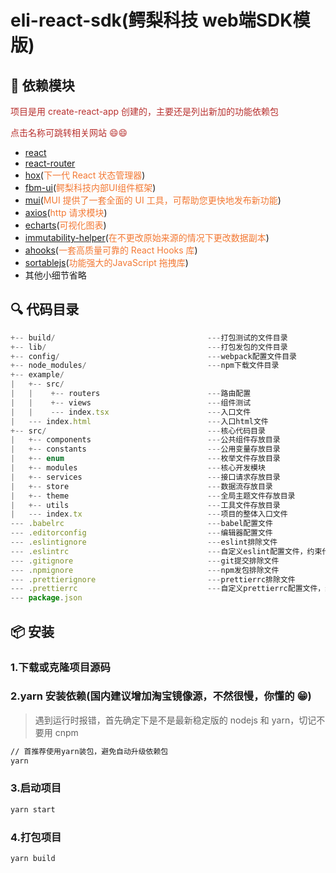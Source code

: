 # eli-react-sdk(鳄梨科技 web端SDK模版)

## :pushpin: 依赖模块

<span style="color: rgb(184,49,47);">项目是用 create-react-app 创建的，主要还是列出新加的功能依赖包</span>

<span style="color: rgb(184,49,47);">点击名称可跳转相关网站 😄😄</span>

-   [react](https://facebook.github.io/react/)
-   [react-router](https://github.com/remix-run/react-router/)
-   [hox](https://github.com/umijs/hox/)(<span style="color: rgb(243,121,52);">下一代 React 状态管理器</span>)
-   [fbm-ui](https://avocadotechopen.github.io/fbm-ui/)(<span style="color: rgb(243,121,52);">鳄梨科技内部UI组件框架</span>)
-   [mui](https://avocadotechopen.github.io/fbm-ui/)(<span style="color: rgb(243,121,52);">MUI 提供了一套全面的 UI 工具，可帮助您更快地发布新功能</span>)
-   [axios](https://github.com/mzabriskie/axios)(<span style="color: rgb(243,121,52);">http 请求模块</span>)
-   [echarts](https://echarts.apache.org/zh/index.html)(<span style="color: rgb(243,121,52);">可视化图表</span>)
-   [immutability-helper](https://github.com/kolodny/immutability-helper)(<span style="color: rgb(243,121,52);">在不更改原始来源的情况下更改数据副本</span>)
-   [ahooks](https://ahooks.js.org/zh-CN)(<span style="color: rgb(243,121,52);">一套高质量可靠的 React Hooks 库</span>)
-   [sortablejs](http://www.sortablejs.com/)(<span style="color: rgb(243,121,52);">功能强大的JavaScript 拖拽库</span>)
-   其他小细节省略

## :mag: 代码目录

```js
+-- build/                                  ---打包测试的文件目录
+-- lib/                                    ---打包发包的文件目录
+-- config/                                 ---webpack配置文件目录
+-- node_modules/                           ---npm下载文件目录
+-- example/
|   +-- src/
|   |    +-- routers                        ---路由配置
|   |    +-- views                          ---组件测试
|   |    --- index.tsx                      ---入口文件
|   --- index.html                          ---入口html文件
+-- src/                                    ---核心代码目录
|   +-- components                          ---公共组件存放目录
|   +-- constants                           ---公用变量存放目录
|   +-- enum                                ---枚举文件存放目录
|   +-- modules                             ---核心开发模块
|   +-- services                            ---接口请求存放目录
|   +-- store                               ---数据流存放目录
|   +-- theme                               ---全局主题文件存放目录
|   +-- utils                               ---工具文件存放目录
|   --- index.tx                            ---项目的整体入口文件
--- .babelrc                                ---babel配置文件
--- .editorconfig                           ---编辑器配置文件
--- .eslintignore                           ---eslint排除文件
--- .eslintrc                               ---自定义eslint配置文件，约束代码规范
--- .gitignore                              ---git提交排除文件
--- .npmignore                              ---npm发包排除文件
--- .prettierignore                         ---prettierrc排除文件
--- .prettierrc                             ---自定义prettierrc配置文件，约束代码风格
--- package.json
```

## :package: 安装

### 1.下载或克隆项目源码

### 2.yarn 安装依赖(国内建议增加淘宝镜像源，不然很慢，你懂的 😁)

> 遇到运行时报错，首先确定下是不是最新稳定版的 nodejs 和 yarn，切记不要用 cnpm

```bash
// 首推荐使用yarn装包，避免自动升级依赖包
yarn
```

### 3.启动项目

```bash
yarn start
```

### 4.打包项目

```bash
yarn build
```